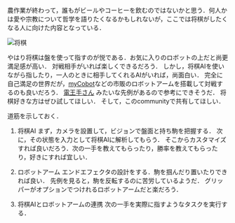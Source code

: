農作業が終わって，誰もがビールやコーヒーを飲むのではないかと思う．何人かは愛や宗教について哲学を語りたくなるかもしれないが，ここでは将棋がしたくなる人に向けた内容となっている．

![将棋](img/IMG_3730.PNG "将棋")

やはり将棋は盤を使って指すのが悦である．お気に入りのロボットの上だと尚更満足感が高い．
対戦相手がいれば楽しくできるだろう．
しかし，将棋AIを使いながら指したり，一人のときに相手してくれるAIがいれば，尚面白い．
完全に自己満足の世界だが，[myCobot](https://www.switch-science.com/collections/mycobot)などの市販のロボットアームを搭載して対戦するのも良いだろう．
[電王手さん](https://japan.cnet.com/article/35061353/) みたいな先例があるので参考にできそうだ．
将棋好きな方はぜひ試してほしい．
そして，このcommunityで共有してほしい．

道筋を示しておく．

1. 将棋AI
まず，カメラを設置して，ビジョンで盤面と持ち駒を把握する．
次に，その状態を入力として将棋AIに解析してもらう．
そこからカスタマイズすれば良いだろう．次の一手を教えてもらったり，勝率を教えてもらったり，好きにすれば宜しい．

2. ロボットアーム
エンドエフェクタの設計をする．駒を掴んだり置いたりできれば良い．
先例を見ると，駒を反転するのに苦労しているようだ．
グリッパーがオプションでつけれるロボットアームだと楽だろう．

3. 将棋AIとロボットアームの連携
次の一手を実際に指すようなタスクを実行する．